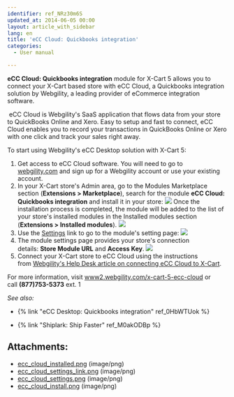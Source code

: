 ```yaml
---
identifier: ref_NRz30m6S
updated_at: 2014-06-05 00:00
layout: article_with_sidebar
lang: en
title: 'eCC Cloud: Quickbooks integration'
categories:
  - User manual

---
```



**eCC Cloud: Quickbooks integration** module for X-Cart 5 allows you to connect your X-Cart based store with eCC Cloud, a Quickbooks integration solution by Webgility, a leading provider of eCommerce integration software. 

 eCC Cloud is Webgility's SaaS application that flows data from your store to QuickBooks Online and Xero. Easy to setup and fast to connect, eCC Cloud enables you to record your transactions in QuickBooks Online or Xero with one click and track your sales right away.

To start using Webgility's eCC Desktop solution with X-Cart 5:

1.  Get access to eCC Cloud software. You will need to go to [webgility.com](http://www.webgility.com/?utm_source=X-http://www.webgility.com/?utm_source=X-Cart%205%20Help%20Desk&utm_medium=eCC%20Cloud%20Help%20Article&utm_campaign=Partnership%3A%20X-Cart) and sign up for a Webgility account or use your existing account. 
2.  In your X-Cart store's Admin area, go to the Modules Marketplace section (**Extensions > Marketplace**), search for the module **eCC Cloud: Quickbooks integration** and install it in your store:
    ![]({{site.baseurl}}/attachments/7505378/7602653.png?effects=drop-shadow)
    Once the installation process is completed, the module will be added to the list of your store's installed modules in the Installed modules section (**Extensions > Installed modules**).
    ![]({{site.baseurl}}/attachments/7505378/7602647.png?effects=drop-shadow)
3.  Use the <u>Settings</u> link to go to the module's setting page:
    ![]({{site.baseurl}}/attachments/7505378/7602648.png?effects=drop-shadow)
4.  The module settings page provides your store's connection details: **Store Module URL** and **Access Key**.
    ![]({{site.baseurl}}/attachments/7505378/7602651.png?effects=drop-shadow)
5.  Connect your X-Cart store to eCC Cloud using the instructions from [Webgility's Help Desk article on connecting eCC Cloud to X-Cart](https://help.webgility.com/hc/en-us/articles/200363613-Connect-eCC-Cloud-to-X-Cart-?utm_source=X-Cart%205%20Help%20Desk&utm_medium=eCC%20Cloud%20Help%20Article&utm_campaign=Partnership%3A%20X-Cart).

For more information, visit [www2.webgility.com/x-cart-5-ecc-cloud](http://www.x-cart.com/www2.webgility.com/x-cart-5-ecc-cloud) or call **(877)753-5373** ext. 1

_See also:_

*   {% link "eCC Desktop: Quickbooks integration" ref_0HbWTUok %}

*   {% link "Shiplark: Ship Faster" ref_M0akODBp %}

## Attachments:

* [ecc_cloud_installed.png]({{site.baseurl}}/attachments/7505378/7602647.png) (image/png)
* [ecc_cloud_settings_link.png]({{site.baseurl}}/attachments/7505378/7602648.png) (image/png)
* [ecc_cloud_settings.png]({{site.baseurl}}/attachments/7505378/7602651.png) (image/png)
* [ecc_cloud_install.png]({{site.baseurl}}/attachments/7505378/7602653.png) (image/png)